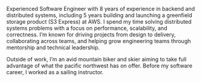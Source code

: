 Experienced Software Engineer with 8 years of experience in backend and distributed systems, including 5 years building and launching a greenfield storage product (S3 Express) at AWS. I spend my time solving distributed systems problems with a focus on performance, scalability, and correctness. I’m known for driving projects from design to delivery, collaborating across teams, and helping grow engineering teams through mentorship and technical leadership.

Outside of work, I’m an avid mountain biker and skier aiming to take full advantage of what the pacific northwest has on offer. Before my software career, I worked as a sailing instructor.

